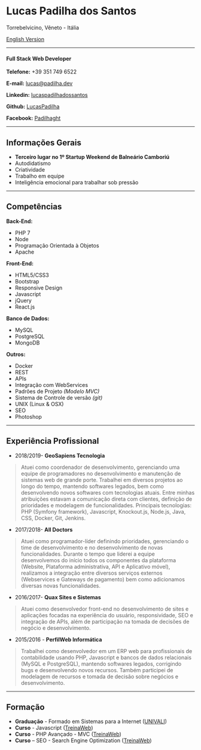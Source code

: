 # Lucas Padilha dos Santos
Torrebelvicino, Vêneto - Itália

[English Version](https://github.com/LucasPadilha/curriculo/blob/master/en-US.md)

---

#### Full Stack Web Developer

**Telefone:** +39 351 749 6522

**E-mail:** [lucas@padilha.dev](mailto:lucas@padilha.dev)

**Linkedin:** [lucaspadilhadossantos](https://www.linkedin.com/in/lucaspadilhadossantos/)

**Github:** [LucasPadilha](https://www.github.com/LucasPadilha)

**Facebook:** [Padilhaght](https://www.facebook.com/padilhaght)

---

## Informações Gerais

* **Terceiro lugar no 1º Startup Weekend de Balneário Camboriú**
* Autodidatismo
* Criatividade
* Trabalho em equipe
* Inteligência emocional para trabalhar sob pressão

---

## Competências

**Back-End:**
* PHP 7
* Node
* Programação Orientada à Objetos
* Apache

**Front-End:**
* HTML5/CSS3
* Bootstrap
* Responsive Design
* Javascript
* jQuery
* React.js

**Banco de Dados:**
* MySQL
* PostgreSQL
* MongoDB

**Outros:**
* Docker
* REST
* APIs
* Integração com WebServices
* Padrões de Projeto *(Modelo MVC)*
* Sistema de Controle de versão *(git)*
* UNIX (Linux & OSX)
* SEO
* Photoshop

---

## Experiência Profissional

* 2018/2019- **GeoSapiens Tecnologia**
>Atuei como coordenador de desenvolvimento, gerenciando uma equipe de programadores no desenvolvimento e manutenção de sistemas web de grande porte.
> Trabalhei em diversos projetos ao longo do tempo, mantendo softwares legados, bem como desenvolvendo novos softwares com tecnologias atuais.
> Entre minhas atribuições estavam a comunicação direta com clientes, definição de prioridades e modelagem de funcionalidades.
> Principais tecnologias: PHP (Symfony framework), Javascript, Knockout.js, Node.js, Java, CSS, Docker, Git, Jenkins.

* 2017/2018- **All Doctors**
> Atuei como programador-líder definindo prioridades, gerenciando o time de desenvolvimento e no desenvolvimento de novas funcionalidades.
> Durante o tempo que liderei a equipe desenvolvemos do início todos os componentes da plataforma (Website, Plataforma administrativa, API e Aplicativo móvel), realizamos a integração entre diversos serviços externos (Webservices e Gateways de pagamento) bem como adicionamos diversas novas funcionalidades.

* 2016/2017- **Quax Sites e Sistemas**
> Atuei como desenvolvedor front-end no desenvolvimento de sites e aplicações focadas na experiência do usuário, responsividade, SEO e integração de APIs, além de participação na tomada de decisões de negócio e desenvolvimento.

* 2015/2016 - **PerfilWeb Informática**
> Trabalhei como desenvolvedor em um ERP web para profissionais de contabilidade usando PHP, Javascript e bancos de dados relacionais (MySQL e PostgreSQL), mantendo softwares legados, corrigindo bugs e desenvolvendo novos recursos.
> Também participei de modelagem de recursos e tomada de decisão sobre negócios e desenvolvimento.

---

## Formação

* **Graduação** - Formado em Sistemas para a Internet ([UNIVALI](http://univali.br))
* **Curso** - Javascript ([TreinaWeb](https://www.treinaweb.com.br/))
* **Curso** - PHP Avançado - MVC ([TreinaWeb](https://www.treinaweb.com.br/))
* **Curso** – SEO - Search Engine Optimization ([TreinaWeb](https://www.treinaweb.com.br/))

